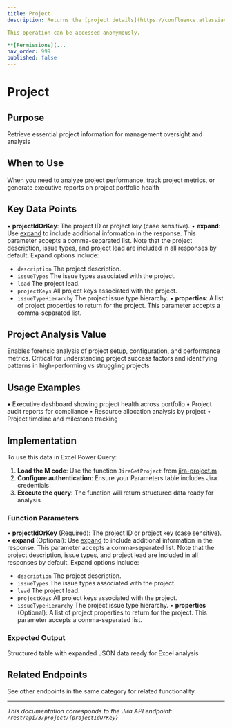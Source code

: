 ```yaml
---
title: Project
description: Returns the [project details](https://confluence.atlassian.com/x/ahLpNw) for a project.

This operation can be accessed anonymously.

**[Permissions](...
nav_order: 999
published: false
---
```


# Project

## Purpose
Retrieve essential project information for management oversight and analysis

## When to Use
When you need to analyze project performance, track project metrics, or generate executive reports on project portfolio health

## Key Data Points
• **projectIdOrKey**: The project ID or project key (case sensitive).
• **expand**: Use [expand](#expansion) to include additional information in the response. This parameter accepts a comma-separated list. Note that the project description, issue types, and project lead are included in all responses by default. Expand options include:

 *  `description` The project description.
 *  `issueTypes` The issue types associated with the project.
 *  `lead` The project lead.
 *  `projectKeys` All project keys associated with the project.
 *  `issueTypeHierarchy` The project issue type hierarchy.
• **properties**: A list of project properties to return for the project. This parameter accepts a comma-separated list.

## Project Analysis Value
Enables forensic analysis of project setup, configuration, and performance metrics. Critical for understanding project success factors and identifying patterns in high-performing vs struggling projects

## Usage Examples
• Executive dashboard showing project health across portfolio
• Project audit reports for compliance
• Resource allocation analysis by project
• Project timeline and milestone tracking

## Implementation
To use this data in Excel Power Query:

1. **Load the M code**: Use the function `JiraGetProject` from [jira-project.m](../assets/jira-project.m)
2. **Configure authentication**: Ensure your Parameters table includes Jira credentials
3. **Execute the query**: The function will return structured data ready for analysis

### Function Parameters
• **projectIdOrKey** (Required): The project ID or project key (case sensitive).
• **expand** (Optional): Use [expand](#expansion) to include additional information in the response. This parameter accepts a comma-separated list. Note that the project description, issue types, and project lead are included in all responses by default. Expand options include:

 *  `description` The project description.
 *  `issueTypes` The issue types associated with the project.
 *  `lead` The project lead.
 *  `projectKeys` All project keys associated with the project.
 *  `issueTypeHierarchy` The project issue type hierarchy.
• **properties** (Optional): A list of project properties to return for the project. This parameter accepts a comma-separated list.

### Expected Output
Structured table with expanded JSON data ready for Excel analysis

## Related Endpoints
See other endpoints in the same category for related functionality

---
*This documentation corresponds to the Jira API endpoint: `/rest/api/3/project/{projectIdOrKey}`*
